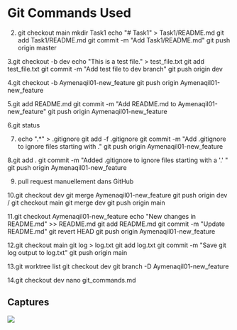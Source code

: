 # Git Commands Used 
2. git checkout main 
mkdir Task1
echo "# Task1" > Task1/README.md 
git add Task1/README.md
git commit -m "Add Task1/README.md"
git push origin master

3.git checkout -b dev
echo "This is a test file." > test_file.txt
git add test_file.txt
git commit -m "Add test file to dev branch"
git push origin dev

4.git checkout -b Aymenaqil01-new_feature
git push origin Aymenaqil01-new_feature

5.git add README.md
git commit -m "Add README.md to Aymenaqil01-new_feature"
git push origin Aymenaqil01-new_feature

6.git status

7. echo ".*" > .gitignore
git add -f .gitignore
git commit -m "Add .gitignore to ignore files starting with ."
git push origin Aymenaqil01-new_feature

8.git add .
git commit -m "Added .gitignore to ignore files starting with a '.' "
git push origin Aymenaqil01-new_feature

9. pull request manuellement dans GitHub

10.git checkout dev
git merge Aymenaqil01-new_feature
git push origin dev / 
git checkout main
git merge dev
git push origin main

11.git checkout Aymenaqil01-new_feature
echo "New changes in README.md" >> README.md
git add README.md
git commit -m "Update README.md"
git revert HEAD
git push origin Aymenaqil01-new_feature

12.git checkout main
git log > log.txt
git add log.txt
git commit -m "Save git log output to log.txt"
git push origin main

13.git worktree list
git checkout dev
git branch -D Aymenaqil01-new_feature

14.git checkout dev
nano git_commands.md
<h2>Captures</h2>
<img src="https://github.com/Aymenaqil01/Devops/blob/main/images/Capture%20d'%C3%A9cran%202024-11-22%20115628.png">
